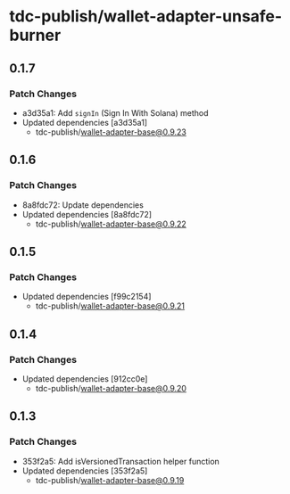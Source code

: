 # tdc-publish/wallet-adapter-unsafe-burner

## 0.1.7

### Patch Changes

-   a3d35a1: Add `signIn` (Sign In With Solana) method
-   Updated dependencies [a3d35a1]
    -   tdc-publish/wallet-adapter-base@0.9.23

## 0.1.6

### Patch Changes

-   8a8fdc72: Update dependencies
-   Updated dependencies [8a8fdc72]
    -   tdc-publish/wallet-adapter-base@0.9.22

## 0.1.5

### Patch Changes

-   Updated dependencies [f99c2154]
    -   tdc-publish/wallet-adapter-base@0.9.21

## 0.1.4

### Patch Changes

-   Updated dependencies [912cc0e]
    -   tdc-publish/wallet-adapter-base@0.9.20

## 0.1.3

### Patch Changes

-   353f2a5: Add isVersionedTransaction helper function
-   Updated dependencies [353f2a5]
    -   tdc-publish/wallet-adapter-base@0.9.19

